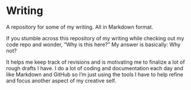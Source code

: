 # Writing

A repository for some of my writing. All in Markdown format.

If you stumble across this repository of my writing while checking out my code repo and wonder, “Why is this here?” My answer is basically: Why not?

It helps me keep track of revisions and is motivating me to finalize a lot of rough drafts I have. I do a lot of coding and documentation each day and like Markdown and GitHub so I’m just using the tools I have to help refine and focus another aspect of my creative self.